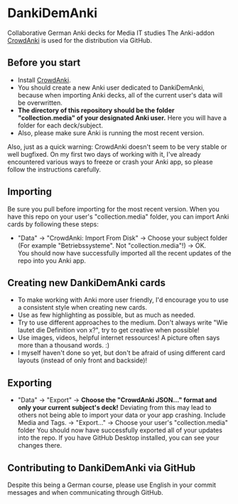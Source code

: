 # DankiDemAnki
Collaborative German Anki decks for Media IT studies
The Anki-addon [CrowdAnki](https://github.com/Stvad/CrowdAnki) is used for the distribution via GitHub.

## Before you start
* Install [CrowdAnki](https://github.com/Stvad/CrowdAnki).
* You should create a new Anki user dedicated to DankiDemAnki, because when importing Anki decks, all of the current user's data will be overwritten.
* **The directory of this repository should be the folder "collection.media" of your designated Anki user.** Here you will have a folder for each deck/subject.
* Also, please make sure Anki is running the most recent version.

Also, just as a quick warning: CrowdAnki doesn't seem to be very stable or well bugfixed. On my first two days of working with it, I've already encountered various ways to freeze or crash your Anki app, so please follow the instructions carefully.

## Importing
Be sure you pull before importing for the most recent version.
When you have this repo on your user's "collection.media" folder, you can import Anki cards by following these steps:
* "Data" -> "CrowdAnki: Import From Disk" -> Choose your subject folder (For example "Betriebssysteme". Not "collection.media"!) -> OK. <br>
You should now have successfully imported all the recent updates of the repo into you Anki app.
 

## Creating new DankiDemAnki cards
* To make working with Anki more user friendly, I'd encourage you to use a consistent style when creating new cards.
* Use as few highlighting as possible, but as much as needed.
* Try to use different approaches to the medium. Don't always write "Wie lautet die Definition von x?", try to get creative when possible!
* Use images, videos, helpful internet ressources! A picture often says more than a thousand words. :)
* I myself haven't done so yet, but don't be afraid of using different card layouts (instead of only front and backside)!

## Exporting
* "Data" -> "Export" -> **Choose the "CrowdAnki JSON..." format and only your current subject's deck!** Deviating from this may lead to others not being able to import your data or your app crashing. Include Media and Tags. -> "Export..." -> Choose your user's "collection.media" folder
You should now have successfully exported all of your updates into the repo. If you have GitHub Desktop installed, you can see your changes there.

## Contributing to DankiDemAnki via GitHub
Despite this being a German course, please use English in your commit messages and when communicating through GitHub.
